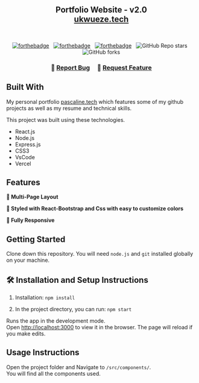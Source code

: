 <h2 align="center">
  Portfolio Website - v2.0<br/>
  <a href="https://ukwuezepascaline.vercel.app/" target="_blank">ukwueze.tech</a>
</h2>
<!-- <div align="center">
  <img alt="Demo" src="./Images/readme-img1.png" />
</div> -->

<br/>

<center>

[![forthebadge](https://forthebadge.com/images/badges/built-with-love.svg)](https://forthebadge.com) &nbsp;
[![forthebadge](https://forthebadge.com/images/badges/made-with-javascript.svg)](https://forthebadge.com) &nbsp;
[![forthebadge](https://forthebadge.com/images/badges/open-source.svg)](https://forthebadge.com) &nbsp;
![GitHub Repo stars](https://img.shields.io/github/stars/pascaline/Portfolio?color=red&logo=github&style=for-the-badge) &nbsp;
![GitHub forks](https://img.shields.io/github/forks/pascaline/Portfolio?color=red&logo=github&style=for-the-badge)

</center>

<h3 align="center">
    🔹
    <a href="https://github.com/pascaline/Portfolio/issues">Report Bug</a> &nbsp; &nbsp;
    🔹
    <a href="https://github.com/pascaline/Portfolio/issues">Request Feature</a>
</h3>

## Built With

My personal portfolio <a href="https://ukwuezepascaline.vercel.app/" target="_blank">pascaline.tech</a> which features some of my github projects as well as my resume and technical skills.<br/>

This project was built using these technologies.

- React.js
- Node.js
- Express.js
- CSS3
- VsCode
- Vercel

## Features

**📖 Multi-Page Layout**

**🎨 Styled with React-Bootstrap and Css with easy to customize colors**

**📱 Fully Responsive**

## Getting Started

Clone down this repository. You will need `node.js` and `git` installed globally on your machine.

## 🛠 Installation and Setup Instructions

1. Installation: `npm install`

2. In the project directory, you can run: `npm start`

Runs the app in the development mode.\
Open [http://localhost:3000](http://localhost:3000) to view it in the browser.
The page will reload if you make edits.

## Usage Instructions

Open the project folder and Navigate to `/src/components/`. <br/>
You will find all the components used.

<!-- ### Show your support -->

<!-- Give a ⭐ if you like this website!

<a href="https://www.buymeacoffee.com/pascaline" target="_blank"><img src="https://cdn.buymeacoffee.com/buttons/v2/default-violet.png" alt="Buy Me A Coffee" height= "60px" width= "217px" ></a> -->
